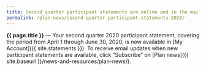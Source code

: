 ```yaml
---
title: Second quarter participant statements are online and in the mail
permalink: /plan-news/second-quarter-participant-statements-2020/
---
```


**{{ page.title }}** &#8212; Your second quarter 2020 participant statement, covering the period from April 1 through June 30, 2020, is now available in [My Account]({{ site.statements }}). To receive email updates when new participant statements are available, click &#8220;Subscribe&#8221; on [Plan news]({{ site.baseurl }}/news-and-resources/plan-news/).
